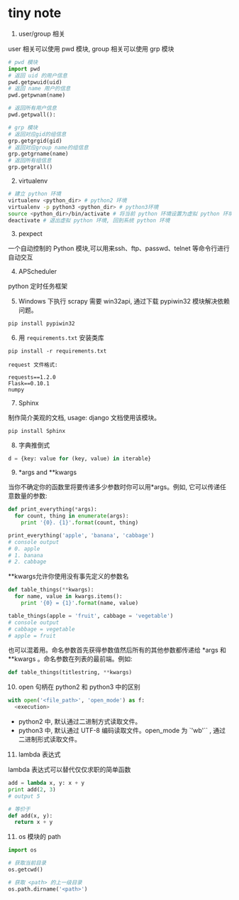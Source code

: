 # tiny note

1. user/group 相关

user 相关可以使用 pwd 模块, group 相关可以使用 grp 模块

```python
# pwd 模块
import pwd
# 返回 uid 的用户信息
pwd.getpwuid(uid)
# 返回 name 用户的信息
pwd.getpwnam(name)

# 返回所有用户信息
pwd.getpwall():
```

```python
# grp 模块
# 返回对应gid的组信息
grp.getgrgid(gid)
# 返回对应group name的组信息
grp.getgrname(name)
# 返回所有组信息
grp.getgrall()
```

2. virtualenv

```bash
# 建立 python 环境
virtualenv <python_dir> # python2 环境
virtualenv -p python3 <python_dir> # python3环境
source <python_dir>/bin/activate # 将当前 python 环境设置为虚拟 python 环境
deactivate # 退出虚拟 python 环境, 回到系统 python 环境
```

3. pexpect  

一个自动控制的 Python 模块,可以用来ssh、ftp、passwd、telnet 等命令行进行自动交互  

4. APScheduler  

python 定时任务框架

5. Windows 下执行 scrapy 需要 win32api, 通过下载 pypiwin32 模块解决依赖问题。
```
pip install pypiwin32
```

6. 用 ```requirements.txt``` 安装类库

```shell
pip install -r requirements.txt
```

    request 文件格式:

```
requests==1.2.0
Flask==0.10.1
numpy
```

7. Sphinx

制作简介美观的文档, usage: django 文档使用该模块。

```
pip install Sphinx
```

8. 字典推倒式

```python
d = {key: value for (key, value) in iterable}
```

9. \*args and \*\*kwargs

当你不确定你的函数里将要传递多少参数时你可以用*args。例如, 它可以传递任意数量的参数:

```python
def print_everything(*args):
  for count, thing in enumerate(args):
    print '{0}. {1}'.format(count, thing)

print_everything('apple', 'banana', 'cabbage')
# console output
# 0. apple
# 1. banana
# 2. cabbage
```

\*\*kwargs允许你使用没有事先定义的参数名

```python
def table_things(**kwargs):
  for name, value in kwargs.items():
    print '{0} = {1}'.format(name, value)

table_things(apple = 'fruit', cabbage = 'vegetable')
# console output
# cabbage = vegetable
# apple = fruit
```

也可以混着用。命名参数首先获得参数值然后所有的其他参数都传递给 \*args 和 \*\*kwargs 。命名参数在列表的最前端。例如:

```python
def table_things(titlestring, **kwargs)
```

10. open 句柄在 python2 和 python3 中的区别

```python
with open('<file_path>', 'open_mode') as f:
  <execution>
```

  - python2 中, 默认通过二进制方式读取文件。
  - python3 中, 默认通过 UTF-8 编码读取文件。open_mode 为 `'wb'`` , 通过二进制形式读取文件。

11. lambda 表达式

lambda 表达式可以替代仅仅求职的简单函数

```python
add = lambda x, y: x + y
print add(2, 3)
# output 5

# 等价于
def add(x, y):
  return x + y
```

11. os 模块的 path

```python
import os

# 获取当前目录
os.getcwd()

# 获取 <path> 的上一级目录
os.path.dirname('<path>')
```
